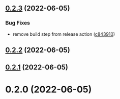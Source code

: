 ## [0.2.3](https://github.com/openwebstacks/renovate-config/compare/v0.2.2...v0.2.3) (2022-06-05)


### Bug Fixes

* remove build step from release action ([c843910](https://github.com/openwebstacks/renovate-config/commit/c843910f1e167ff2313c988663dc788f8be3dc53))



## [0.2.2](https://github.com/openwebstacks/renovate-config/compare/v0.2.1...v0.2.2) (2022-06-05)



## [0.2.1](https://github.com/openwebstacks/renovate-config/compare/v0.2.0...v0.2.1) (2022-06-05)



# 0.2.0 (2022-06-05)



